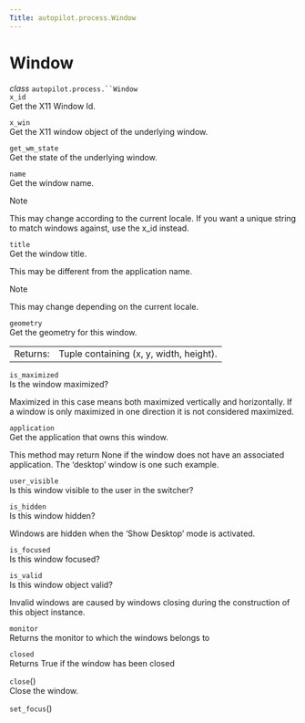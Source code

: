 ```yaml
---
Title: autopilot.process.Window
---
```

        
Window
======

 *class* `autopilot.process.``Window`<a href="#Window" class="reference internal"></a><a href="#autopilot.process.Window" class="headerlink" title="Permalink to this definition"></a>  
 `x_id`<a href="#Window.x_id" class="reference internal"></a><a href="#autopilot.process.Window.x_id" class="headerlink" title="Permalink to this definition"></a>  
Get the X11 Window Id.

 `x_win`<a href="#Window.x_win" class="reference internal"></a><a href="#autopilot.process.Window.x_win" class="headerlink" title="Permalink to this definition"></a>  
Get the X11 window object of the underlying window.

 `get_wm_state`<a href="#Window.get_wm_state" class="reference internal"></a><a href="#autopilot.process.Window.get_wm_state" class="headerlink" title="Permalink to this definition"></a>  
Get the state of the underlying window.

 `name`<a href="#Window.name" class="reference internal"></a><a href="#autopilot.process.Window.name" class="headerlink" title="Permalink to this definition"></a>  
Get the window name.

Note

This may change according to the current locale. If you want a unique string to match windows against, use the x\_id instead.

 `title`<a href="#Window.title" class="reference internal"></a><a href="#autopilot.process.Window.title" class="headerlink" title="Permalink to this definition"></a>  
Get the window title.

This may be different from the application name.

Note

This may change depending on the current locale.

 `geometry`<a href="#Window.geometry" class="reference internal"></a><a href="#autopilot.process.Window.geometry" class="headerlink" title="Permalink to this definition"></a>  
Get the geometry for this window.

|          |                                         |
|----------|-----------------------------------------|
| Returns: | Tuple containing (x, y, width, height). |

 `is_maximized`<a href="#Window.is_maximized" class="reference internal"></a><a href="#autopilot.process.Window.is_maximized" class="headerlink" title="Permalink to this definition"></a>  
Is the window maximized?

Maximized in this case means both maximized vertically and horizontally. If a window is only maximized in one direction it is not considered maximized.

 `application`<a href="#Window.application" class="reference internal"></a><a href="#autopilot.process.Window.application" class="headerlink" title="Permalink to this definition"></a>  
Get the application that owns this window.

This method may return None if the window does not have an associated application. The ‘desktop’ window is one such example.

 `user_visible`<a href="#Window.user_visible" class="reference internal"></a><a href="#autopilot.process.Window.user_visible" class="headerlink" title="Permalink to this definition"></a>  
Is this window visible to the user in the switcher?

 `is_hidden`<a href="#Window.is_hidden" class="reference internal"></a><a href="#autopilot.process.Window.is_hidden" class="headerlink" title="Permalink to this definition"></a>  
Is this window hidden?

Windows are hidden when the ‘Show Desktop’ mode is activated.

 `is_focused`<a href="#Window.is_focused" class="reference internal"></a><a href="#autopilot.process.Window.is_focused" class="headerlink" title="Permalink to this definition"></a>  
Is this window focused?

 `is_valid`<a href="#Window.is_valid" class="reference internal"></a><a href="#autopilot.process.Window.is_valid" class="headerlink" title="Permalink to this definition"></a>  
Is this window object valid?

Invalid windows are caused by windows closing during the construction of this object instance.

 `monitor`<a href="#Window.monitor" class="reference internal"></a><a href="#autopilot.process.Window.monitor" class="headerlink" title="Permalink to this definition"></a>  
Returns the monitor to which the windows belongs to

 `closed`<a href="#Window.closed" class="reference internal"></a><a href="#autopilot.process.Window.closed" class="headerlink" title="Permalink to this definition"></a>  
Returns True if the window has been closed

 `close`()<a href="#Window.close" class="reference internal"></a><a href="#autopilot.process.Window.close" class="headerlink" title="Permalink to this definition"></a>  
Close the window.

 `set_focus`()<a href="#Window.set_focus" class="reference internal"></a><a href="#autopilot.process.Window.set_focus" class="headerlink" title="Permalink to this definition"></a>  

